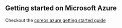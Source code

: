 ---
---


## Getting started on Microsoft Azure

Checkout the [coreos azure getting started guide](/docs/getting-started-guides/coreos/azure/)



